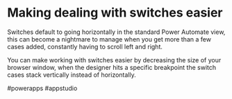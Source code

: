 # Making dealing with switches easier

Switches default to going horizontally in the standard Power Automate view, this can become a nightmare to manage when you get more than a few cases added, constantly having to scroll left and right.

You can make working with switches easier by decreasing the size of your browser window, when the designer hits a specific breakpoint the switch cases stack vertically instead of horizontally.

#powerapps #appstudio